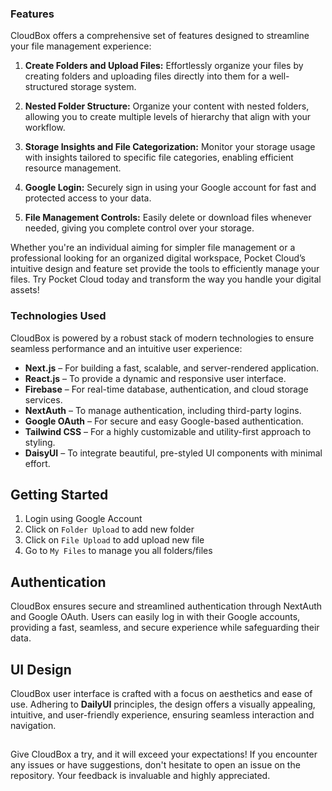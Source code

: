 
### Features

CloudBox offers a comprehensive set of features designed to streamline your file management experience:

1. **Create Folders and Upload Files:** Effortlessly organize your files by creating folders and uploading files directly into them for a well-structured storage system.

2. **Nested Folder Structure:** Organize your content with nested folders, allowing you to create multiple levels of hierarchy that align with your workflow.

3. **Storage Insights and File Categorization:** Monitor your storage usage with insights tailored to specific file categories, enabling efficient resource management.

4. **Google Login:** Securely sign in using your Google account for fast and protected access to your data.

5. **File Management Controls:** Easily delete or download files whenever needed, giving you complete control over your storage.

Whether you're an individual aiming for simpler file management or a professional looking for an organized digital workspace, Pocket Cloud’s intuitive design and feature set provide the tools to efficiently manage your files. Try Pocket Cloud today and transform the way you handle your digital assets!


### Technologies Used

CloudBox is powered by a robust stack of modern technologies to ensure seamless performance and an intuitive user experience:

- **Next.js** – For building a fast, scalable, and server-rendered application.
- **React.js** – To provide a dynamic and responsive user interface.
- **Firebase** – For real-time database, authentication, and cloud storage services.
- **NextAuth** – To manage authentication, including third-party logins.
- **Google OAuth** – For secure and easy Google-based authentication.
- **Tailwind CSS** – For a highly customizable and utility-first approach to styling.
- **DaisyUI** – To integrate beautiful, pre-styled UI components with minimal effort.


## Getting Started

1. Login using Google Account
2. Click on `Folder Upload` to add new folder
3. Click on `File Upload` to add upload new file
4. Go to `My Files` to manage you all folders/files

## Authentication

CloudBox ensures secure and streamlined authentication through NextAuth and Google OAuth. Users can easily log in with their Google accounts, providing a fast, seamless, and secure experience while safeguarding their data.

## UI Design

CloudBox user interface is crafted with a focus on aesthetics and ease of use. Adhering to **DailyUI** principles, the design offers a visually appealing, intuitive, and user-friendly experience, ensuring seamless interaction and navigation.


##

Give CloudBox a try, and it will exceed your expectations! If you encounter any issues or have suggestions, don't hesitate to open an issue on the repository. Your feedback is invaluable and highly appreciated.